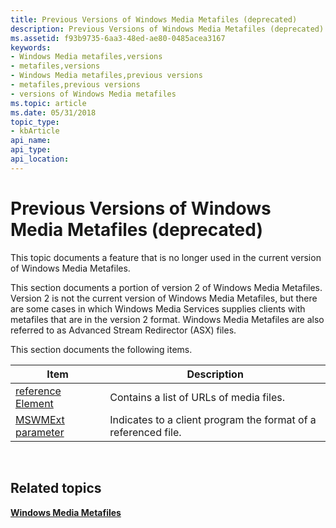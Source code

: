 ```yaml
---
title: Previous Versions of Windows Media Metafiles (deprecated)
description: Previous Versions of Windows Media Metafiles (deprecated)
ms.assetid: f93b9735-6aa3-48ed-ae80-0485acea3167
keywords:
- Windows Media metafiles,versions
- metafiles,versions
- Windows Media metafiles,previous versions
- metafiles,previous versions
- versions of Windows Media metafiles
ms.topic: article
ms.date: 05/31/2018
topic_type: 
- kbArticle
api_name: 
api_type: 
api_location: 
---
```


# Previous Versions of Windows Media Metafiles (deprecated)

This topic documents a feature that is no longer used in the current version of Windows Media Metafiles.

This section documents a portion of version 2 of Windows Media Metafiles. Version 2 is not the current version of Windows Media Metafiles, but there are some cases in which Windows Media Services supplies clients with metafiles that are in the version 2 format. Windows Media Metafiles are also referred to as Advanced Stream Redirector (ASX) files.

This section documents the following items.



| Item                                                   | Description                                                    |
|--------------------------------------------------------|----------------------------------------------------------------|
| [reference Element](reference-element--deprecated.md) | Contains a list of URLs of media files.                        |
| [MSWMExt parameter](mswmext-parameter--deprecated.md) | Indicates to a client program the format of a referenced file. |



 

## Related topics

<dl> <dt>

[**Windows Media Metafiles**](windows-media-metafiles.md)
</dt> </dl>

 

 




